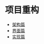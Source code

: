 # 项目重构

* [架构篇](Android-Related/Project-Restructure/Framework.md)
* [界面篇](Android-Related/Project-Restructure/View.md)
* [实现篇](Android-Related/Project-Restructure/Realization.md)
